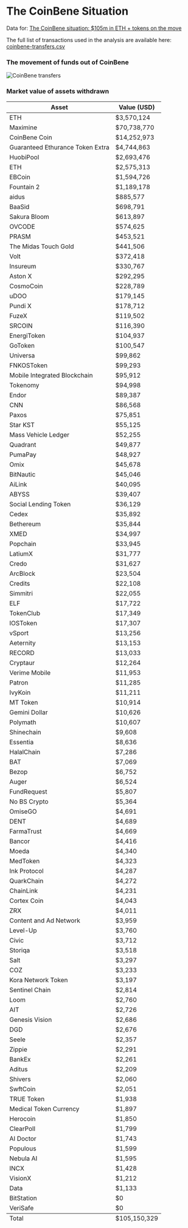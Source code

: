 # The CoinBene Situation 

Data for: [The CoinBene situation: $105m in ETH + tokens on the move](https://elementus.io/blog/coinbene-analysis/)

The full list of transactions used in the analysis are available here: [coinbene-transfers.csv](https://github.com/elementus-io/coinbene-analysis/blob/master/coinbene-transfers.csv)

### The movement of funds out of CoinBene

![CoinBene transfers](https://github.com/elementus-io/coinbene-analysis/blob/master/coinbene-ethereum-unusual.png)


### Market value of assets withdrawn

<table>
  <thead>
  <tr>
    <th>Asset</th>
    <th>Value (USD)</th>
  </tr>
  </thead>
  <tbody>
<tr ><td>ETH</td><td>$3,570,124</td></tr>
<tr><td>Maximine</td><td>$70,738,770</td></tr>
<tr><td>CoinBene Coin</td><td>$14,252,973</td></tr>
<tr><td>Guaranteed Ethurance Token Extra</td><td>$4,744,863</td></tr>
<tr><td>HuobiPool</td><td>$2,693,476</td></tr>
<tr><td>ETH</td><td>$2,575,313</td></tr>
<tr><td>EBCoin</td><td>$1,594,726</td></tr>
<tr><td>Fountain 2</td><td>$1,189,178</td></tr>
<tr><td>aidus</td><td>$885,577</td></tr>
<tr><td>BaaSid</td><td>$698,791</td></tr>
<tr><td>Sakura Bloom</td><td>$613,897</td></tr>
<tr><td>OVCODE</td><td>$574,625</td></tr>
<tr><td>PRASM</td><td>$453,521</td></tr>
<tr><td>The Midas Touch Gold</td><td>$441,506</td></tr>
<tr><td>Volt</td><td>$372,418</td></tr>
<tr><td>Insureum</td><td>$330,767</td></tr>
<tr><td>Aston X</td><td>$292,295</td></tr>
<tr><td>CosmoCoin</td><td>$228,789</td></tr>
<tr><td>uDOO</td><td>$179,145</td></tr>
<tr><td>Pundi X</td><td>$178,712</td></tr>
<tr><td>FuzeX</td><td>$119,502</td></tr>
<tr><td>SRCOIN</td><td>$116,390</td></tr>
<tr><td>EnergiToken</td><td>$104,937</td></tr>
<tr><td>GoToken</td><td>$100,547</td></tr>
<tr><td>Universa</td><td>$99,862</td></tr>
<tr><td>FNKOSToken</td><td>$99,293</td></tr>
<tr><td>Mobile Integrated Blockchain</td><td>$95,912</td></tr>
<tr><td>Tokenomy</td><td>$94,998</td></tr>
<tr><td>Endor</td><td>$89,387</td></tr>
<tr><td>CNN</td><td>$86,568</td></tr>
<tr><td>Paxos</td><td>$75,851</td></tr>
<tr><td>Star KST</td><td>$55,125</td></tr>
<tr><td>Mass Vehicle Ledger</td><td>$52,255</td></tr>
<tr><td>Quadrant</td><td>$49,877</td></tr>
<tr><td>PumaPay</td><td>$48,927</td></tr>
<tr><td>Omix</td><td>$45,678</td></tr>
<tr><td>BitNautic</td><td>$45,046</td></tr>
<tr><td>AiLink</td><td>$40,095</td></tr>
<tr><td>ABYSS</td><td>$39,407</td></tr>
<tr><td>Social Lending Token</td><td>$36,129</td></tr>
<tr><td>Cedex</td><td>$35,892</td></tr>
<tr><td>Bethereum</td><td>$35,844</td></tr>
<tr><td>XMED</td><td>$34,997</td></tr>
<tr><td>Popchain</td><td>$33,945</td></tr>
<tr><td>LatiumX</td><td>$31,777</td></tr>
<tr><td>Credo</td><td>$31,627</td></tr>
<tr><td>ArcBlock</td><td>$23,504</td></tr>
<tr><td>Credits</td><td>$22,108</td></tr>
<tr><td>Simmitri</td><td>$22,055</td></tr>
<tr><td>ELF</td><td>$17,722</td></tr>
<tr><td>TokenClub</td><td>$17,349</td></tr>
<tr><td>IOSToken</td><td>$17,307</td></tr>
<tr><td>vSport</td><td>$13,256</td></tr>
<tr><td>Aeternity</td><td>$13,153</td></tr>
<tr><td>RECORD</td><td>$13,033</td></tr>
<tr><td>Cryptaur</td><td>$12,264</td></tr>
<tr><td>Verime Mobile</td><td>$11,953</td></tr>
<tr><td>Patron</td><td>$11,285</td></tr>
<tr><td>IvyKoin</td><td>$11,211</td></tr>
<tr><td>MT Token</td><td>$10,914</td></tr>
<tr><td>Gemini Dollar</td><td>$10,626</td></tr>
<tr><td>Polymath</td><td>$10,607</td></tr>
<tr><td>Shinechain</td><td>$9,608</td></tr>
<tr><td>Essentia</td><td>$8,636</td></tr>
<tr><td>HalalChain</td><td>$7,286</td></tr>
<tr><td>BAT</td><td>$7,069</td></tr>
<tr><td>Bezop</td><td>$6,752</td></tr>
<tr><td>Auger</td><td>$6,524</td></tr>
<tr><td>FundRequest</td><td>$5,807</td></tr>
<tr><td>No BS Crypto</td><td>$5,364</td></tr>
<tr><td>OmiseGO</td><td>$4,691</td></tr>
<tr><td>DENT</td><td>$4,689</td></tr>
<tr><td>FarmaTrust</td><td>$4,669</td></tr>
<tr><td>Bancor</td><td>$4,416</td></tr>
<tr><td>Moeda</td><td>$4,340</td></tr>
<tr><td>MedToken</td><td>$4,323</td></tr>
<tr><td>Ink Protocol</td><td>$4,287</td></tr>
<tr><td>QuarkChain</td><td>$4,272</td></tr>
<tr><td>ChainLink</td><td>$4,231</td></tr>
<tr><td>Cortex Coin</td><td>$4,043</td></tr>
<tr><td>ZRX</td><td>$4,011</td></tr>
<tr><td>Content and Ad Network</td><td>$3,959</td></tr>
<tr><td>Level-Up</td><td>$3,760</td></tr>
<tr><td>Civic</td><td>$3,712</td></tr>
<tr><td>Storiqa</td><td>$3,518</td></tr>
<tr><td>Salt</td><td>$3,297</td></tr>
<tr><td>COZ</td><td>$3,233</td></tr>
<tr><td>Kora Network Token</td><td>$3,197</td></tr>
<tr><td>Sentinel Chain</td><td>$2,814</td></tr>
<tr><td>Loom</td><td>$2,760</td></tr>
<tr><td>AIT</td><td>$2,726</td></tr>
<tr><td>Genesis Vision</td><td>$2,686</td></tr>
<tr><td>DGD</td><td>$2,676</td></tr>
<tr><td>Seele</td><td>$2,357</td></tr>
<tr><td>Zippie</td><td>$2,291</td></tr>
<tr><td>BankEx</td><td>$2,261</td></tr>
<tr><td>Aditus</td><td>$2,209</td></tr>
<tr><td>Shivers</td><td>$2,060</td></tr>
<tr><td>SwftCoin</td><td>$2,051</td></tr>
<tr><td>TRUE Token</td><td>$1,938</td></tr>
<tr><td>Medical Token Currency</td><td>$1,897</td></tr>
<tr><td>Herocoin</td><td>$1,850</td></tr>
<tr><td>ClearPoll</td><td>$1,799</td></tr>
<tr><td>AI Doctor</td><td>$1,743</td></tr>
<tr><td>Populous</td><td>$1,599</td></tr>
<tr><td>Nebula AI</td><td>$1,595</td></tr>
<tr><td>INCX</td><td>$1,428</td></tr>
<tr><td>VisionX</td><td>$1,212</td></tr>
<tr><td>Data</td><td>$1,133</td></tr>
<tr><td>BitStation</td><td>$0</td></tr>
<tr><td>VeriSafe</td><td>$0</td></tr>
</tbody>
  <tfoot>
<tr ><td>Total</td><td>$105,150,329</td></tr>
</tfoot>
</table>

